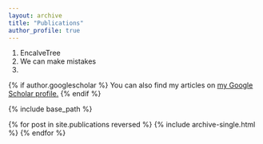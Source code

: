 ```yaml
---
layout: archive
title: "Publications"
author_profile: true
---
```


1. EncalveTree
2. We can make mistakes
3. 

{% if author.googlescholar %}
  You can also find my articles on <u><a href="{{author.googlescholar}}">my Google Scholar profile</a>.</u>
{% endif %}

{% include base_path %}

{% for post in site.publications reversed %}
  {% include archive-single.html %}
{% endfor %}

